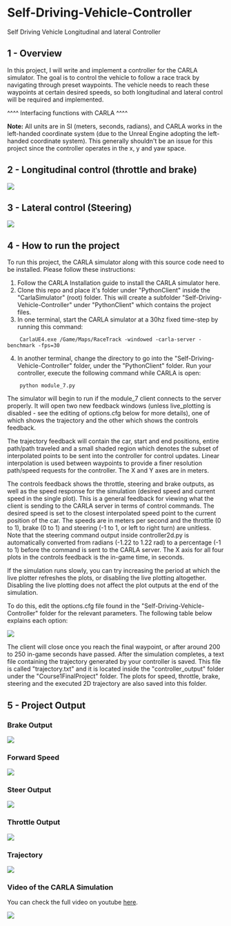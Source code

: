 # Self-Driving-Vehicle-Controller
Self Driving Vehicle Longitudinal and lateral Controller

## 1 - Overview 
In this project, I will write and implement a controller for the CARLA simulator. The goal is to control the vehicle to follow a race track by navigating through preset waypoints. The vehicle needs to reach these waypoints at certain desired speeds, so both longitudinal and lateral control will be required and implemented.


^^^^
Interfacing functions with CARLA
^^^^

**Note:** All units are in SI (meters, seconds, radians), and CARLA works in the left-handed coordinate system (due to the Unreal Engine adopting the left-handed coordinate system). This generally shouldn't be an issue for this project since the controller operates in the x, y and yaw space. 

## 2 - Longitudinal control (throttle and brake)

<img src="read_me_images/1.png">

## 3 - Lateral control (Steering)

<img src="read_me_images/2.png">

## 4 - How to run the project 

To run this project, the CARLA simulator along with this source code need to be installed. Please follow these instructions:

1) Follow the CARLA Installation guide to install the CARLA simulator here.
2) Clone this repo and place it's folder under "PythonClient" inside the "CarlaSimulator" (root) folder. This will create a subfolder "Self-Driving-Vehicle-Controller" under "PythonClient" which contains the project files.
3) In one terminal, start the CARLA simulator at a 30hz fixed time-step by running this command:
```
    CarlaUE4.exe /Game/Maps/RaceTrack -windowed -carla-server -benchmark -fps=30
```
4) In another terminal, change the directory to go into the "Self-Driving-Vehicle-Controller" folder, under the "PythonClient" folder. Run your controller, execute the following command while CARLA is open:

```
    python module_7.py
```
The simulator will begin to run if the module_7 client connects to the server properly. It will open two new feedback windows (unless live_plotting is disabled - see the editing of options.cfg below for more details), one of which shows the trajectory and the other which shows the controls feedback.

The trajectory feedback will contain the car, start and end positions, entire path/path traveled and a small shaded region which denotes the subset of interpolated points to be sent into the controller for control updates. Linear interpolation is used between waypoints to provide a finer resolution path/speed requests for the controller. The X and Y axes are in meters.

The controls feedback shows the throttle, steering and brake outputs, as well as the speed response for the simulation (desired speed and current speed in the single plot). This is a general feedback for viewing what the client is sending to the CARLA server in terms of control commands. The desired speed is set to the closest interpolated speed point to the current position of the car. The speeds are in meters per second and the throttle (0 to 1), brake (0 to 1) and steering (-1 to 1, or left to right turn) are unitless. Note that the steering command output inside controller2d.py is automatically converted from radians (-1.22 to 1.22 rad) to a percentage (-1 to 1) before the command is sent to the CARLA server. The X axis for all four plots in the controls feedback is the in-game time, in seconds.

If the simulation runs slowly, you can try increasing the period at which the live plotter refreshes the plots, or disabling the live plotting altogether. Disabling the live plotting does not affect the plot outputs at the end of the simulation.

To do this, edit the options.cfg file found in the "Self-Driving-Vehicle-Controller" folder for the relevant parameters. The following table below explains each option:

<img src="read_me_images/3.png">

The client will close once you reach the final waypoint, or after around 200 to 250 in-game seconds have passed. After the simulation completes, a text file containing the trajectory generated by your controller is saved. This file is called "trajectory.txt" and it is located inside the "controller_output" folder under the "Course1FinalProject" folder. The plots for speed, throttle, brake, steering and the executed 2D trajectory are also saved into this folder.

## 5 - Project Output 

### Brake Output

<img src="controller_output/brake_output.png">

### Forward Speed

<img src="controller_output/forward_speed.png">

### Steer Output

<img src="controller_output/steer_output.png">

### Throttle Output 

<img src="controller_output/throttle_output.png">

### Trajectory 

<img src="controller_output/trajectory.png">

### Video of the CARLA Simulation

You can check the full video on youtube [here](https://www.youtube.com/watch?v=gDv56-uDu3I).

<img src="read_me_images/5.gif">